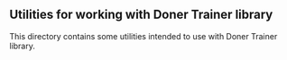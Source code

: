 ## Utilities for working with Doner Trainer library

This directory contains some utilities
intended to use with Doner Trainer library.
